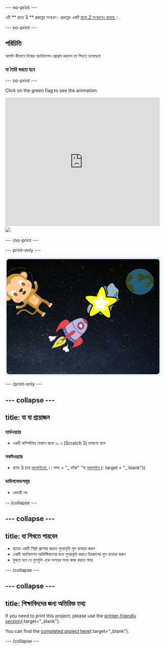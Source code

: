 \--- no-print \---

এটি ** স্ক্র্যাচ 3 ** প্রকল্পের সংস্করণ। প্রকল্পের একটি [ স্ক্র্যাচ 2 সংস্করণও রয়েছে ](https://projects.raspberrypi.org/en/projects/lost-in-space-scratch2) ।.

\--- no-print \---

## পরিচিতি

আপনি কীভাবে নিজের অ্যানিমেশন প্রোগ্রাম করবেন তা শিখতে চলেছেন!

### যা তৈরি করতে হবে

\--- no-print \---

Click on the green flag to see the animation.

<div class="scratch-preview">
  <iframe allowtransparency="true" width="485" height="402" src="https://scratch.mit.edu/projects/embed/276873231/?autostart=false" frameborder="0" scrolling="no"></iframe>
  <img src="images/space-final.png">
</div>

\--- /no-print \---

\--- print-only \---

![Complete project](images/showcase_static.png)

\--- /print-only \---

## \--- collapse \---

## title: যা যা প্রয়োজন

### হার্ডওয়্যার

- একটি কম্পিউটার যেথানে স্ক্র্যাচ ৩. ০ (Scratch 3) চালানো যাবে

### সফটওয়্যার

- স্ক্র্যাচ 3 (হয় [ অনলাইনে) ](http://rpf.io/scratchon) ।: লক্ষ্য = "_ ফাঁকা" "বা [ অফলাইন ](http://rpf.io/scratchoff) {: target = "_ blank"})

### ডাউনলোডসমূহ

- কোনটি নয়

-- /collapse \---

## \--- collapse \---

## title: যা শিখতে পারবেন

- স্ক্র্যাচে একটি স্প্রিট প্রাণবন্ত করতে পুনরাবৃত্তি লুপ ব্যবহার করুন
- একটি অ্যানিমেশন অনির্দিষ্টকালের জন্য পুনরাবৃত্তি করতে চিরকালের লুপ ব্যবহার করুন
- বুঝতে হবে যে লুপগুলি একে অপরের মধ্যে কাজ করতে পারে

\--- /collapse \---

## \--- collapse \---

## title: শিক্ষাবিদদের জন্য অতিরিক্ত তথ্য

If you need to print this project, please use the [printer-friendly version](https://projects.raspberrypi.org/en/projects/lost-in-space/print){:target="_blank"}.

You can find the [completed project here](http://rpf.io/p/en/lost-in-space-get){:target="_blank"}.

\--- /collapse \---